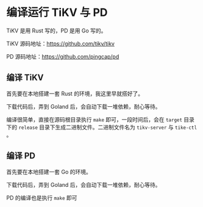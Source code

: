 # 编译运行 TiKV 与 PD

TiKV 是用 Rust 写的，PD 是用 Go 写的。

TiKV 源码地址：https://github.com/tikv/tikv

PD 源码地址：https://github.com/pingcap/pd



## 编译 TiKV

首先要在本地搭建一套 Rust 的环境，我这里早就搭好了。

下载代码后，弄到 Goland 后，会自动下载一堆依赖，耐心等待。

编译很简单，直接在源码根目录执行 `make` 即可，一段时间后，会在 `target` 目录下的 `release` 目录下生成二进制文件。二进制文件名为  `tikv-server` 与 `tike-ctl` 。



## 编译 PD

首先要在本地搭建一套 Go 的环境。

下载代码后，弄到 Goland 后，会自动下载一堆依赖，耐心等待。

PD 的编译也是执行 `make` 即可